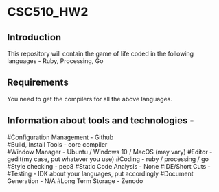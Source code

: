 # CSC510_HW2

## Introduction

This repository will contain the game of life coded in the following languages - Ruby, Processing, Go

## Requirements

You need to get the compilers for all the above languages.

## Information about tools and technologies - 
#Configuration Management - Github  
#Build, Install Tools - core compiler  
#Window Manager - Ubuntu / Windows 10 / MacOS (may vary)
#Editor - gedit(my case, put whatever you use)
#Coding - ruby / processing / go
#Style checking - pep8
#Static Code Analysis - None
#IDE/Short Cuts - 
#Testing - IDK about your languages, put accordingly
#Document Generation - N/A
#Long Term Storage - Zenodo




